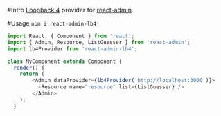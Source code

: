 #Intro
[Loopback 4](https://loopback.io/) provider for [react-admin](https://marmelab.com/react-admin/).

#Usage
``npm i react-admin-lb4``

```javascript
import React, { Component } from 'react';
import { Admin, Resource, ListGuesser } from 'react-admin';
import lb4Provider from 'react-admin-lb4';

class MyComponent extends Component {
  render() {
    return (
        <Admin dataProvider={lb4Provider('http://localhost:3000')}>
          <Resource name="resource" list={ListGuesser} />
        </Admin>
    );
  }
```